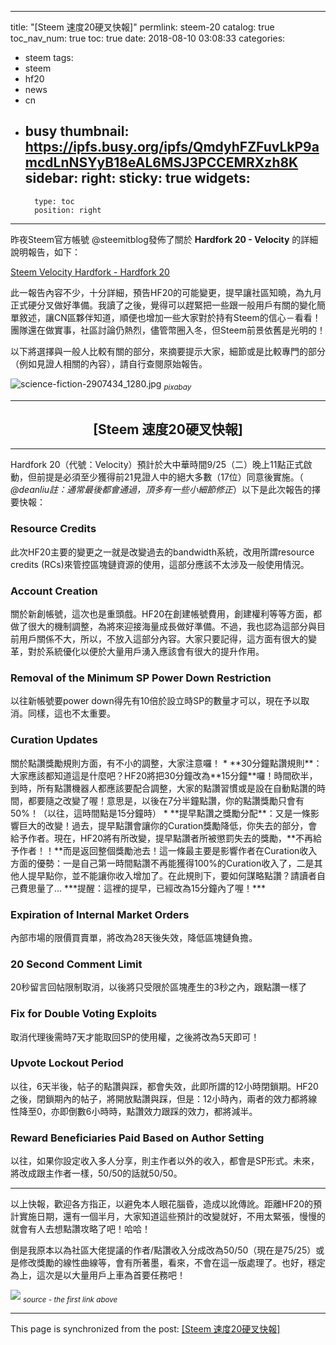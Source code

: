 
---
title: "[Steem 速度20硬叉快報]"
permlink: steem-20
catalog: true
toc_nav_num: true
toc: true
date: 2018-08-10 03:08:33
categories:
- steem
tags:
- steem
- hf20
- news
- cn
- busy
thumbnail: https://ipfs.busy.org/ipfs/QmdyhFZFuvLkP9amcdLnNSYyB18eAL6MSJ3PCCEMRXzh8K
sidebar:
    right:
        sticky: true
widgets:
    -
        type: toc
        position: right
---


昨夜Steem官方帳號 @steemitblog發佈了關於 **Hardfork 20 - Velocity** 的詳細說明報告，如下：

 [Steem Velocity Hardfork - Hardfork 20](https://steemit.com/steem/@steemitblog/steem-velocity-hardfork-hardfork-20)

此一報告內容不少，十分詳細，預告HF20的可能變更，提早讓社區知曉，為九月正式硬分叉做好準備。我讀了之後，覺得可以趕緊把一些跟一般用戶有關的變化簡單敘述，讓CN區夥伴知道，順便也增加一些大家對於持有Steem的信心－看看！團隊還在做實事，社區討論仍熱烈，儘管幣圈入冬，但Steem前景依舊是光明的！

以下將選擇與一般人比較有關的部分，來摘要提示大家，細節或是比較專門的部分（例如見證人相關的內容），請自行查閱原始報告。

![science-fiction-2907434_1280.jpg](https://ipfs.busy.org/ipfs/QmdyhFZFuvLkP9amcdLnNSYyB18eAL6MSJ3PCCEMRXzh8K)
<sub>*pixabay*</sub>
****
## <center>[Steem 速度20硬叉快報]</center>
*****
Hardfork 20（代號：Velocity）預計於大中華時間9/25（二）晚上11點正式啟動，但前提是必須至少獲得前21見證人中的絕大多數（17位）同意後實施。（ *@deanliu註：通常最後都會通過，頂多有一些小細節修正*）以下是此次報告的擇要快報：

<h3>Resource Credits</h3>
此次HF20主要的變更之一就是改變過去的bandwidth系統，改用所謂resource credits (RCs)來管控區塊鏈資源的使用，這部分應該不太涉及一般使用情況。

<h3>Account Creation</h3>
關於新創帳號，這次也是重頭戲。HF20在創建帳號費用，創建權利等等方面，都做了很大的機制調整，為將來迎接海量成長做好準備。不過，我也認為這部分與目前用戶關係不大，所以，不放入這部分內容。大家只要記得，這方面有很大的變革，對於系統優化以便於大量用戶湧入應該會有很大的提升作用。

<h3>Removal of the Minimum SP Power Down Restriction</h3>
以往新帳號要power down得先有10倍於設立時SP的數量才可以，現在予以取消。同樣，這也不太重要。

<h3>Curation Updates</h3>
關於點讚獎勵規則方面，有不小的調整，大家注意囉！
* **30分鐘點讚規則**：大家應該都知道這是什麼吧？HF20將把30分鐘改為**15分鐘**囉！時間砍半，到時，所有點讚機器人都應該要配合調整，大家的點讚習慣或是設在自動點讚的時間，都要隨之改變了喔！意思是，以後在7分半鐘點讚，你的點讚獎勵只會有50%！（以往，這時間點是15分鐘時）
* **提早點讚之獎勵分配**：又是一條影響巨大的改變！過去，提早點讚會讓你的Curation獎勵降低，你失去的部分，會給予作者。現在，HF20將有所改變，提早點讚者所被懲罰失去的獎勵，**不再給予作者！！**而是返回整個獎勵池去！這一條最主要是影響作者在Curation收入方面的優勢：一是自己第一時間點讚不再能獲得100%的Curation收入了，二是其他人提早點你，並不能讓你收入增加了。在此規則下，要如何謀略點讚？請讀者自己費思量了... ***提醒：這裡的提早，已經改為15分鐘內了喔！***

<h3>Expiration of Internal Market Orders</h3>
內部市場的限價買賣單，將改為28天後失效，降低區塊鏈負擔。

<h3>20 Second Comment Limit</h3>
20秒留言回帖限制取消，以後將只受限於區塊產生的3秒之內，跟點讚一樣了

<h3>Fix for Double Voting Exploits</h3>
取消代理後需時7天才能取回SP的使用權，之後將改為5天即可！

<h3>Upvote Lockout Period</h3>
以往，6天半後，帖子的點讚與踩，都會失效，此即所謂的12小時閉鎖期。HF20之後，閉鎖期內的帖子，將開放點讚與踩，但是：12小時內，兩者的效力都將線性降至0，亦即倒數6小時時，點讚效力跟踩的效力，都將減半。

<h3>Reward Beneficiaries Paid Based on Author Setting</h3>
以往，如果你設定收入多人分享，則主作者以外的收入，都會是SP形式。未來，將改成跟主作者一樣，50/50的話就50/50。

*****
以上快報，歡迎各方指正，以避免本人眼花腦昏，造成以訛傳訛。距離HF20的預計實施日期，還有一個半月，大家知道這些預計的改變就好，不用太緊張，慢慢的就會有人去想點讚攻略了吧！哈哈！

倒是我原本以為社區大佬提議的作者/點讚收入分成改為50/50（現在是75/25）或是修改獎勵的線性曲線等，會有所著墨，看來，不會在這一版處理了。也好，穩定為上，這次是以大量用戶上車為首要任務吧！

![](https://steemitimages.com/0x0/https://cdn.steemitimages.com/DQmRhktFHS8rNcSAVTFpVuVEvUq785cRs2KteixFK1qg4Nt/HF20%20thumb.jpg)
<sub>*source -  the first link above*</sub>


- - -

This page is synchronized from the post: [[Steem 速度20硬叉快報]](https://steemit.com/@deanliu/steem-20)
